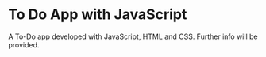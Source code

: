 # To Do App with JavaScript
A To-Do app developed with JavaScript, HTML and CSS. Further info will be provided.

